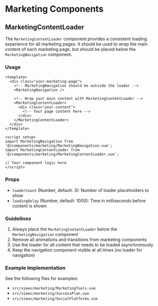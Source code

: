 # Marketing Components

## MarketingContentLoader

The `MarketingContentLoader` component provides a consistent loading experience for all marketing pages. It should be used to wrap the main content of each marketing page, but should be placed below the `MarketingNavigation` component.

### Usage

```vue
<template>
  <div class="your-marketing-page">
    <!-- MarketingNavigation should be outside the loader -->
    <MarketingNavigation />
    
    <!-- Wrap your main content with MarketingContentLoader -->
    <MarketingContentLoader>
      <div class="your-content">
        <!-- Your page content here -->
      </div>
    </MarketingContentLoader>
  </div>
</template>

<script setup>
import MarketingNavigation from '@/components/marketing/MarketingNavigation.vue';
import MarketingContentLoader from '@/components/marketing/MarketingContentLoader.vue';

// Your component logic here
</script>
```

### Props

- `loaderCount` (Number, default: 3): Number of loader placeholders to show
- `loadingDelay` (Number, default: 1000): Time in milliseconds before content is shown

### Guidelines

1. Always place the `MarketingContentLoader` below the `MarketingNavigation` component
2. Remove all animations and transitions from marketing components
3. Use the loader for all content that needs to be loaded asynchronously
4. Keep the navigation component visible at all times (no loader for navigation)

### Example Implementation

See the following files for examples:
- `src/views/marketing/MarketingTools.vue`
- `src/views/marketing/SuccessPlan.vue`
- `src/views/marketing/SocialPlatforms.vue` 